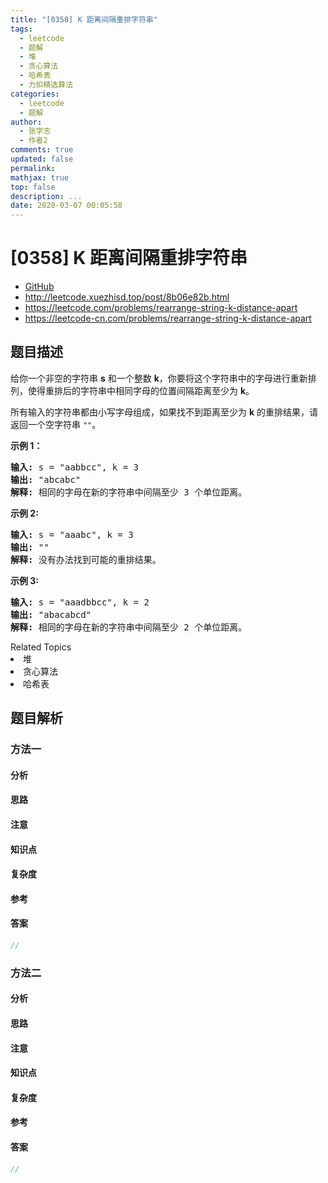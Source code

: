 ```yaml
---
title: "[0358] K 距离间隔重排字符串"
tags:
  - leetcode
  - 题解
  - 堆
  - 贪心算法
  - 哈希表
  - 力扣精选算法
categories:
  - leetcode
  - 题解
author:
  - 张学志
  - 作者2
comments: true
updated: false
permalink:
mathjax: true
top: false
description: ...
date: 2020-03-07 00:05:58
---
```



# [0358] K 距离间隔重排字符串
* [GitHub](https://github.com/algoboy101/LeetCodeCrowdsource/tree/master/_posts/QA/%5B0358%5D%20K%20%E8%B7%9D%E7%A6%BB%E9%97%B4%E9%9A%94%E9%87%8D%E6%8E%92%E5%AD%97%E7%AC%A6%E4%B8%B2.md)
* http://leetcode.xuezhisd.top/post/8b06e82b.html
* https://leetcode.com/problems/rearrange-string-k-distance-apart
* https://leetcode-cn.com/problems/rearrange-string-k-distance-apart


## 题目描述

<p>给你一个非空的字符串&nbsp;<strong>s</strong>&nbsp;和一个整数&nbsp;<strong>k</strong>，你要将这个字符串中的字母进行重新排列，使得重排后的字符串中相同字母的位置间隔距离至少为&nbsp;<strong>k</strong>。</p>

<p>所有输入的字符串都由小写字母组成，如果找不到距离至少为&nbsp;<strong>k</strong>&nbsp;的重排结果，请返回一个空字符串&nbsp;<code>&quot;&quot;</code>。</p>

<p><strong>示例 1：</strong></p>

<pre><strong>输入: </strong>s = &quot;aabbcc&quot;, k = 3
<strong>输出: </strong>&quot;abcabc&quot; 
<strong>解释: </strong>相同的字母在新的字符串中间隔至少 3 个单位距离。
</pre>

<p><strong>示例 2:</strong></p>

<pre><strong>输入: </strong>s = &quot;aaabc&quot;, k = 3
<strong>输出: </strong>&quot;&quot; 
<strong>解释:</strong> 没有办法找到可能的重排结果。
</pre>

<p><strong>示例&nbsp;3:</strong></p>

<pre><strong>输入: </strong>s = &quot;aaadbbcc&quot;, k = 2
<strong>输出: </strong>&quot;abacabcd&quot;
<strong>解释:</strong> 相同的字母在新的字符串中间隔至少 2 个单位距离。
</pre>
<div><div>Related Topics</div><div><li>堆</li><li>贪心算法</li><li>哈希表</li></div></div>


## 题目解析


### 方法一

#### 分析

#### 思路

#### 注意

#### 知识点

#### 复杂度

#### 参考

#### 答案

```cpp
//
```


### 方法二

#### 分析

#### 思路

#### 注意

#### 知识点

#### 复杂度

#### 参考

#### 答案

```cpp
//
```


